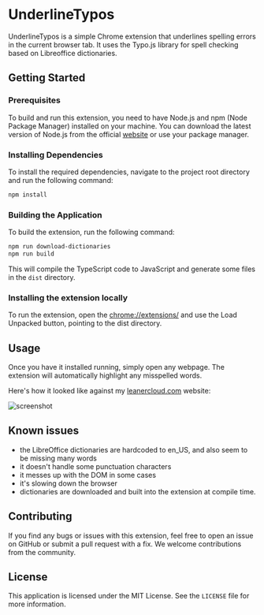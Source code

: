 # UnderlineTypos

UnderlineTypos is a simple Chrome extension that underlines spelling errors in the current browser tab. It uses the Typo.js library for spell checking based on Libreoffice dictionaries.

## Getting Started

### Prerequisites

To build and run this extension, you need to have Node.js and npm (Node Package Manager) installed on your machine. You can download the latest version of Node.js from the official [website](https://nodejs.org/en/download/) or use your package manager.

### Installing Dependencies

To install the required dependencies, navigate to the project root directory and run the following command:

```sh
npm install
```

### Building the Application

To build the extension, run the following command:

```sh
npm run download-dictionaries
npm run build
```

This will compile the TypeScript code to JavaScript and generate some files in the `dist` directory.

### Installing the extension locally

To run the extension, open the [chrome://extensions/](chrome://extensions/) and use the Load Unpacked button, pointing to the dist directory.

## Usage

Once you have it installed running, simply open any webpage. The extension will automatically highlight any misspelled words.

Here's how it looked like against my [leanercloud.com](https://leanercloud.com) website:

![screenshot](https://i.postimg.cc/zzF3pGKC/Screenshot-2023-05-09-at-22-56-39.png)

## Known issues

- the LibreOffice dictionaries are hardcoded to en_US, and also seem to be missing many words
- it doesn't handle some punctuation characters
- it messes up with the DOM in some cases
- it's slowing down the browser
- dictionaries are downloaded and built into the extension at compile time.

## Contributing

If you find any bugs or issues with this extension, feel free to open an issue on GitHub or submit a pull request with a fix. We welcome contributions from the community.


## License

This application is licensed under the MIT License. See the `LICENSE` file for more information.
